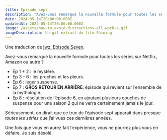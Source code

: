 ```yaml
---
title: Épisode sept
description: "Avez-vous remarqué la nouvelle formule pour toutes les séries sur Netflix, Amazon ou autre\_?"
date: 2024-05-14T20:00:00.000Z
updatedAt: 2024-05-14T20:00:00.000Z
image: /assets/how-to-avoid-distractions-all-work-a.gif
imageDescription: Un gif extrait du film Shining.
---
```


Une traduction de [jwz: Episode Seven](https://www.jwz.org/blog/2022/06/episode-seven/).

Avez-vous remarqué la nouvelle formule pour toutes les séries sur Netflix, Amazon ou autre ?

- Ep 1 + 2 : le mystère.
- Ep 3 - 6 : les proches et les pleurs.
- Ep 6 : léger suspense.
- Ep 7 : **GROS RETOUR EN ARRIÈRE**: épisode qui revient sur l’ensemble de la mythologie.
- Ep 8 : résolution de l’épisode 6, en ajoutant plusieurs couches de suspense pour une saison 2 qui ne verra certainement jamais le jour.

Sérieusement, on dirait que ce truc de l’épisode sept apparaît dans presque _toutes les séries_ que j’ai vues ces dernières années.

Une fois que vous en aurez fait l’expérience, vous ne pourrez plus vous en défaire. Je suis désolé.
